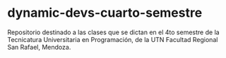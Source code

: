 # dynamic-devs-cuarto-semestre
Repositorio destinado a las clases que se dictan en el 4to semestre de la Tecnicatura Universitaria en Programación, de la UTN Facultad Regional San Rafael, Mendoza.
